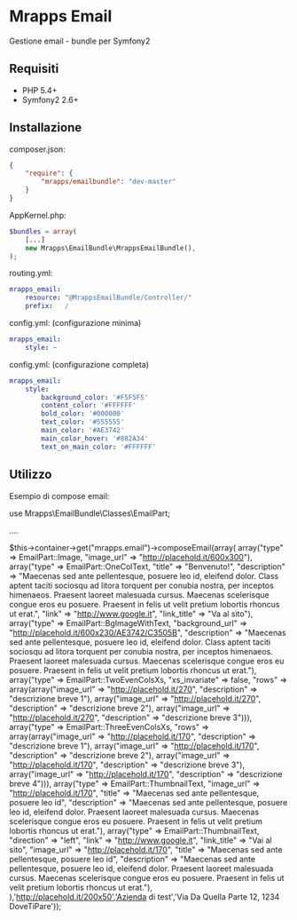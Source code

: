 # Mrapps Email
Gestione email - bundle per Symfony2

## Requisiti

  - PHP 5.4+
  - Symfony2 2.6+

## Installazione

composer.json:
```json
{
	"require": {
		"mrapps/emailbundle": "dev-master"
	}
}
```

AppKernel.php:
```php
$bundles = array(
    [...]
    new Mrapps\EmailBundle\MrappsEmailBundle(),
);
```

routing.yml:
```yaml
mrapps_email:
    resource: "@MrappsEmailBundle/Controller/"
    prefix:   /
```

config.yml: (configurazione minima)
```yaml
mrapps_email:
    style: ~
```

config.yml: (configurazione completa)
```yaml
mrapps_email:
    style:
        background_color: '#F5F5F5'
        content_color: '#FFFFFF'
        bold_color: '#000000'
        text_color: '#555555'
        main_color: '#AE3742'
        main_color_hover: '#882A34'
        text_on_main_color: '#FFFFFF'
```

## Utilizzo

Esempio di compose email:

use Mrapps\EmailBundle\Classes\EmailPart;

....

$this->container->get("mrapps.email")->composeEmail(array(
            array("type" => EmailPart::Image, "image_url" => "http://placehold.it/600x300"),
            array("type" => EmailPart::OneColText, "title" => "Benvenuto!", "description" => "Maecenas sed ante pellentesque, posuere leo id, eleifend dolor. Class aptent taciti sociosqu ad litora torquent per conubia nostra, per inceptos himenaeos. Praesent laoreet malesuada cursus. Maecenas scelerisque congue eros eu posuere. Praesent in felis ut velit pretium lobortis rhoncus ut&nbsp;erat.", "link" => "http://www.google.it", "link_title" => "Va al sito"),
            array("type" => EmailPart::BgImageWithText, "background_url" => "http://placehold.it/600x230/AE3742/C3505B", "description" => "Maecenas sed ante pellentesque, posuere leo id, eleifend dolor. Class aptent taciti sociosqu ad litora torquent per conubia nostra, per inceptos himenaeos. Praesent laoreet malesuada cursus. Maecenas scelerisque congue eros eu posuere. Praesent in felis ut velit pretium lobortis rhoncus ut&nbsp;erat."),
            array("type" => EmailPart::TwoEvenColsXs, "xs_invariate" => false, "rows" => array(array("image_url" => "http://placehold.it/270", "description" => "descrizione breve 1"), array("image_url" => "http://placehold.it/270", "description" => "descrizione breve 2"), array("image_url" => "http://placehold.it/270", "description" => "descrizione breve 3"))),
            array("type" => EmailPart::ThreeEvenColsXs, "rows" => array(array("image_url" => "http://placehold.it/170", "description" => "descrizione breve 1"), array("image_url" => "http://placehold.it/170", "description" => "descrizione breve 2"), array("image_url" => "http://placehold.it/170", "description" => "descrizione breve 3"), array("image_url" => "http://placehold.it/170", "description" => "descrizione breve 4"))),
            array("type" => EmailPart::ThumbnailText, "image_url" => "http://placehold.it/170", "title" => "Maecenas sed ante pellentesque, posuere leo id", "description" => "Maecenas sed ante pellentesque, posuere leo id, eleifend dolor. Praesent laoreet malesuada cursus. Maecenas scelerisque congue eros eu posuere. Praesent in felis ut velit pretium lobortis rhoncus ut&nbsp;erat."),
            array("type" => EmailPart::ThumbnailText, "direction" => "left", "link" => "http://www.google.it", "link_title" => "Vai al sito", "image_url" => "http://placehold.it/170", "title" => "Maecenas sed ante pellentesque, posuere leo id", "description" => "Maecenas sed ante pellentesque, posuere leo id, eleifend dolor. Praesent laoreet malesuada cursus. Maecenas scelerisque congue eros eu posuere. Praesent in felis ut velit pretium lobortis rhoncus ut&nbsp;erat."),
        ),'http://placehold.it/200x50','Azienda di test','Via Da Quella Parte 12, 1234 DoveTiPare'));